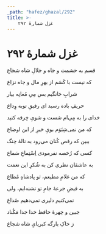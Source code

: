 ```yaml
---
_path: "hafez/ghazal/292"
title: >-
    غزل شمارهٔ ۲۹۲
---
```

# غزل شمارهٔ ۲۹۲

<div class="b" id="bn1"><div class="m1"><p>قسم به حشمت و جاه و جلالِ شاه شجاع</p></div>
<div class="m2"><p>که نیست با کَسَم از بهرِ مال و جاه نزاع</p></div></div>
<div class="b" id="bn2"><div class="m1"><p>شرابِ خانگیم بس مِیِ مُغانِه بیار</p></div>
<div class="m2"><p>حریفِ باده رسید ای رفیقِ توبه وِداع</p></div></div>
<div class="b" id="bn3"><div class="m1"><p>خدای را به مِی‌ام شست و شویِ خِرقه کنید</p></div>
<div class="m2"><p>که من نمی‌شِنَوَم بویِ خیرِ از این اوضاع</p></div></div>
<div class="b" id="bn4"><div class="m1"><p>ببین که رقص کُنان می‌رود به نالهٔ چنگ</p></div>
<div class="m2"><p>کسی که رُخصه نفرمودی اِسْتِماعِ سَماع</p></div></div>
<div class="b" id="bn5"><div class="m1"><p>به عاشقان نظری کن به شُکرِ این نعمت</p></div>
<div class="m2"><p>که من غلامِ مطیعم، تو پادشاهِ مُطاع</p></div></div>
<div class="b" id="bn6"><div class="m1"><p>به فیضِ جرعهٔ جامِ تو تشنه‌ایم، ولی</p></div>
<div class="m2"><p>نمی‌کنیم دلیری نمی‌دهیم صُداع</p></div></div>
<div class="b" id="bn7"><div class="m1"><p>جبین و چهرهٔ حافظ خدا جدا مَکُناد</p></div>
<div class="m2"><p>ز خاکِ بارگه کبریایِ شاه شجاع</p></div></div>
